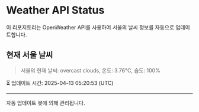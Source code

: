 
# Weather API Status

이 리포지토리는 OpenWeather API를 사용하여 서울의 날씨 정보를 자동으로 업데이트합니다.

## 현재 서울 날씨
> 서울의 현재 날씨: overcast clouds, 온도: 3.76°C, 습도: 100%

⏳ 업데이트 시간: 2025-04-13 05:20:53 (UTC)

---
자동 업데이트 봇에 의해 관리됩니다.
